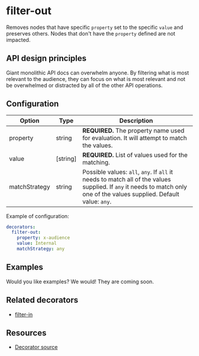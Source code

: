 # filter-out

Removes nodes that have specific `property` set to the specific `value` and preserves others.
Nodes that don't have the `property` defined are not impacted.

## API design principles

Giant monolithic API docs can overwhelm anyone. By filtering what is most relevant to the audience, they can focus on what is most relevant and not be overwhelmed or distracted by all of the other API operations.

## Configuration

|Option|Type|Description|
|---|---|---|
|property|string|**REQUIRED.** The property name used for evaluation. It will attempt to match the values.|
|value|[string]|**REQUIRED.** List of values used for the matching.|
|matchStrategy|string|Possible values: `all`, `any`. If `all` it needs to match all of the values supplied. If `any` it needs to match only one of the values supplied. Default value: `any`.|

Example of configuration:

```yaml
decorators:
  filter-out:
    property: x-audience
    value: Internal
    matchStrategy: any
```

## Examples

Would you like examples? We would! They are coming soon.

## Related decorators

- [filter-in](./filter-in.md)

## Resources

- [Decorator source](https://github.com/Redocly/redocly-cli/blob/master/packages/core/src/decorators/common/filters/filter-out.ts)
